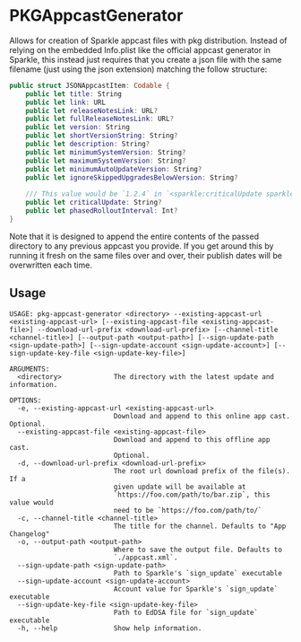 #  PKGAppcastGenerator

Allows for creation of Sparkle appcast files with pkg distribution. Instead of relying on the embedded Info.plist like the official appcast generator in Sparkle, this instead just requires that you create a json file with the same filename (just using the json extension) matching the follow structure:

```swift
public struct JSONAppcastItem: Codable {
	public let title: String
	public let link: URL
	public let releaseNotesLink: URL?
	public let fullReleaseNotesLink: URL?
	public let version: String
	public let shortVersionString: String?
	public let description: String?
	public let minimumSystemVersion: String?
	public let maximumSystemVersion: String?
	public let minimumAutoUpdateVersion: String?
	public let ignoreSkippedUpgradesBelowVersion: String?
	
	/// This value would be `1.2.4` in `<sparkle:criticalUpdate sparkle:version="1.2.4"></sparkle:criticalUpdate>`
	public let criticalUpdate: String?
	public let phasedRolloutInterval: Int?
}
```

Note that it is designed to append the entire contents of the passed directory to any previous appcast you provide. If you get around this by running it fresh on the same files over and over, their publish dates will be overwritten each time.

## Usage

```
USAGE: pkg-appcast-generator <directory> --existing-appcast-url <existing-appcast-url> [--existing-appcast-file <existing-appcast-file>] --download-url-prefix <download-url-prefix> [--channel-title <channel-title>] [--output-path <output-path>] [--sign-update-path <sign-update-path>] [--sign-update-account <sign-update-account>] [--sign-update-key-file <sign-update-key-file>]

ARGUMENTS:
  <directory>             The directory with the latest update and information.

OPTIONS:
  -e, --existing-appcast-url <existing-appcast-url>
                          Download and append to this online app cast. Optional.
  --existing-appcast-file <existing-appcast-file>
                          Download and append to this offline app cast.
                          Optional.
  -d, --download-url-prefix <download-url-prefix>
                          The root url download prefix of the file(s). If a
                          given update will be available at
                          `https://foo.com/path/to/bar.zip`, this value would
                          need to be `https://foo.com/path/to/`
  -c, --channel-title <channel-title>
                          The title for the channel. Defaults to "App Changelog"
  -o, --output-path <output-path>
                          Where to save the output file. Defaults to
                          `./appcast.xml`.
  --sign-update-path <sign-update-path>
                          Path to Sparkle's `sign_update` executable
  --sign-update-account <sign-update-account>
                          Account value for Sparkle's `sign_update` executable
  --sign-update-key-file <sign-update-key-file>
                          Path to EdDSA file for `sign_update` executable
  -h, --help              Show help information.
```
